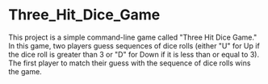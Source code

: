 # Three_Hit_Dice_Game
This project is a simple command-line game called "Three Hit Dice Game." In this game, two players guess sequences of dice rolls (either "U" for Up if the dice roll is greater than 3 or "D" for Down if it is less than or equal to 3). The first player to match their guess with the sequence of dice rolls wins the game.
